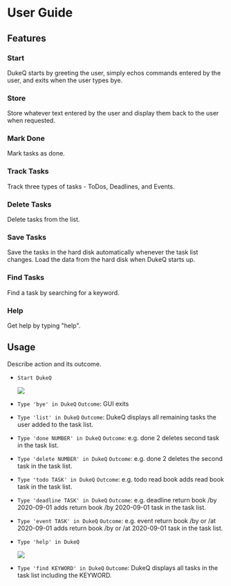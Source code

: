 # User Guide

## Features 

### Start 
DukeQ starts by greeting the user, simply echos commands entered by the user, and exits when the user types bye.

### Store
Store whatever text entered by the user and display them back to the user when requested.

### Mark Done 
Mark tasks as done.

### Track Tasks
Track three types of tasks - ToDos, Deadlines, and Events.

### Delete Tasks
Delete tasks from the list.

### Save Tasks
Save the tasks in the hard disk automatically whenever the task list changes. Load the data from the hard disk when DukeQ starts up.

### Find Tasks
Find a task by searching for a keyword.

### Help
Get help by typing "help".


## Usage

Describe action and its outcome.

- `Start DukeQ`

   ![](https://i.imgur.com/rxwISVd.png)
   
- `Type 'bye' in DukeQ`
   `Outcome`: GUI exits
   
- `Type 'list' in DukeQ`
   `Outcome`: DukeQ displays all remaining tasks the user added to the task list.
   
- `Type 'done NUMBER' in DukeQ`
   `Outcome`: e.g. done 2 deletes second task in the task list.
   
- `Type 'delete NUMBER' in DukeQ`
   `Outcome`: e.g. done 2 deletes the second task in the task list.

- `Type 'todo TASK' in DukeQ`
   `Outcome`: e.g. todo read book adds read book task in the task list.
   
- `Type 'deadline TASK' in DukeQ`
   `Outcome`: e.g. deadline return book /by 2020-09-01 adds return book /by 2020-09-01 task in the task list. 
   
- `Type 'event TASK' in DukeQ`
   `Outcome`: e.g. event return book /by or /at 2020-09-01 adds return book /by or /at 2020-09-01 task in the task list.

- `Type 'help' in DukeQ`
   
   ![](https://i.imgur.com/ANFINRK.png)

- `Type 'find KEYWORD' in DukeQ`
   `Outcome`: DukeQ displays all tasks in the task list including the KEYWORD.